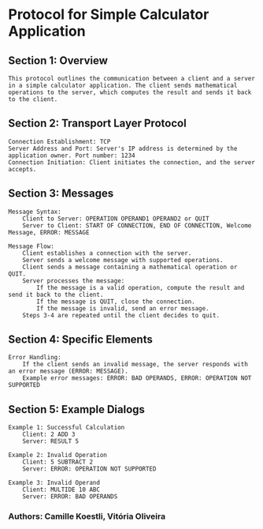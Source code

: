 # Protocol for Simple Calculator Application
## Section 1: Overview

    This protocol outlines the communication between a client and a server in a simple calculator application. The client sends mathematical operations to the server, which computes the result and sends it back to the client.

## Section 2: Transport Layer Protocol

    Connection Establishment: TCP
    Server Address and Port: Server's IP address is determined by the application owner. Port number: 1234
    Connection Initiation: Client initiates the connection, and the server accepts.

## Section 3: Messages

    Message Syntax:
        Client to Server: OPERATION OPERAND1 OPERAND2 or QUIT
        Server to Client: START OF CONNECTION, END OF CONNECTION, Welcome Message, ERROR: MESSAGE

    Message Flow:
        Client establishes a connection with the server.
        Server sends a welcome message with supported operations.
        Client sends a message containing a mathematical operation or QUIT.
        Server processes the message:
            If the message is a valid operation, compute the result and send it back to the client.
            If the message is QUIT, close the connection.
            If the message is invalid, send an error message.
        Steps 3-4 are repeated until the client decides to quit.

## Section 4: Specific Elements

    Error Handling:
        If the client sends an invalid message, the server responds with an error message (ERROR: MESSAGE).
        Example error messages: ERROR: BAD OPERANDS, ERROR: OPERATION NOT SUPPORTED

## Section 5: Example Dialogs

    Example 1: Successful Calculation
        Client: 2 ADD 3
        Server: RESULT 5

    Example 2: Invalid Operation
        Client: 5 SUBTRACT 2
        Server: ERROR: OPERATION NOT SUPPORTED

    Example 3: Invalid Operand
        Client: MULTIDE 10 ABC
        Server: ERROR: BAD OPERANDS

### Authors: Camille Koestli, Vitória Oliveira
